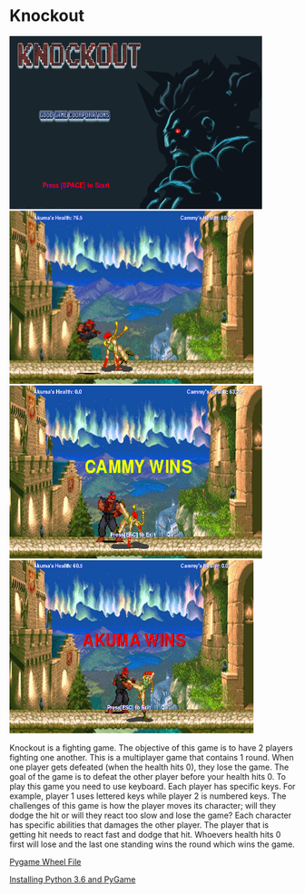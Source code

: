 # Knockout
<img src = "https://github.com/jhu1036/Knockout/blob/master/objectives/start%20screen.PNG" width = "445" height = "305">        <img src = "https://github.com/jhu1036/Knockout/blob/master/objectives/fight%20screen%203.PNG"  width = "430" height = "305">
<img src = "https://github.com/jhu1036/Knockout/blob/master/objectives/cammy%20wins%20screen.PNG" width = "445" height = "305">          <img src = "https://github.com/jhu1036/Knockout/blob/master/objectives/akuma%20wins%20screen.PNG" width = "430" height = "305">

<p> Knockout is a fighting game. The objective of this game is to have 2 players fighting one another. This is a multiplayer game that contains 1 round. When one player gets defeated (when the health hits 0), they lose the game. The goal of the game is to defeat the other player before your health hits 0. To play this game you need to use keyboard. Each player has specific keys. For example, player 1 uses lettered keys while player 2 is numbered keys. The challenges of this game is how the player moves its character; will they dodge the hit or will they react too slow and lose the game? Each character has specific abilities that damages the other player. The player that is getting hit needs to react fast and dodge that hit. Whoevers health hits 0 first will lose and the last one standing wins the round which wins the game. <p>

<a href = "http://www.lfd.uci.edu/~gohlke/pythonlibs/#pygame">Pygame Wheel File</a>

<a href = "https://www.youtube.com/watch?v=_GikMdhAhv0&feature=youtu.be">Installing Python 3.6 and PyGame</a>
